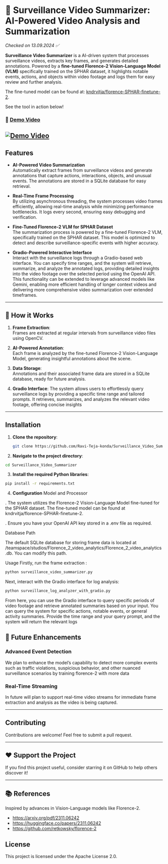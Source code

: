 # 🎥 Surveillance Video Summarizer: AI-Powered Video Analysis and Summarization
*Checked on 13.09.2024 ✅*

**Surveillance Video Summarizer** is a AI-driven system that processes surveillance videos, extracts key frames, and generates detailed annotations. Powered by a **fine-tuned Florence-2 Vision-Language Model (VLM)** specifically trained on the SPHAR dataset, it highlights notable events, actions, and objects within video footage and logs them for easy review and further analysis.

The fine-tuned model can be found at: [kndrvitja/florence-SPHAR-finetune-2](https://huggingface.co/kndrvitja/florence-SPHAR-finetune-2).

See the tool in action below!

### 🎥 [Demo Video](https://youtu.be/37MydYtoo4U)

[![Demo Video](https://img.youtube.com/vi/37MydYtoo4U/sddefault.jpg)](https://youtu.be/37MydYtoo4U)
---

## Features

- **AI-Powered Video Summarization**  
  Automatically extract frames from surveillance videos and generate annotations that capture actions, interactions, objects, and unusual events. The annotations are stored in a SQLite database for easy retrieval.

- **Real-Time Frame Processing**  
  By utilizing asynchronous threading, the system processes video frames efficiently, allowing real-time analysis while minimizing performance bottlenecks. It logs every second, ensuring easy debugging and verification.

- **Fine-Tuned Florence-2 VLM for SPHAR Dataset**  
  The summarization process is powered by a fine-tuned Florence-2 VLM, specifically trained on the SPHAR dataset. This model is optimized to detect and describe surveillance-specific events with higher accuracy.

- **Gradio-Powered Interactive Interface**  
Interact with the surveillance logs through a Gradio-based web interface. You can specify time ranges, and the system will retrieve, summarize, and analyze the annotated logs, providing detailed insights into the video footage over the selected period using the OpenAI API. This functionality can be extended to leverage advanced models like Gemini, enabling more efficient handling of longer context videos and delivering more comprehensive video summarization over extended timeframes.

---

## 📣 How it Works

1. **Frame Extraction**:  
   Frames are extracted at regular intervals from surveillance video files using OpenCV.
   
2. **AI-Powered Annotation**:  
   Each frame is analyzed by the fine-tuned Florence-2 Vision-Language Model, generating insightful annotations about the scene.
   
3. **Data Storage**:  
   Annotations and their associated frame data are stored in a SQLite database, ready for future analysis.
   
4. **Gradio Interface**:
   The system allows users to effortlessly query surveillance logs by providing a specific time range and tailored prompts. It retrieves, summarizes, and analyzes the relevant video footage, offering concise insights

---

## Installation

1. **Clone the repository**:
   ```bash
   git clone https://github.com/Ravi-Teja-konda/Surveillance_Video_Summarizer.git
   ```
2. **Navigate to the project directory**:
  ```bash
  cd Surveillance_Video_Summarizer
  ```
3. **Install the required Python libraries**:
```bash
pip install -r requirements.txt
```
4. **Configuration**
Model and Processor

. The system utilizes the Florence-2 Vision-Language Model fine-tuned for the SPHAR dataset. The fine-tuned model can be found at kndrvitja/florence-SPHAR-finetune-2.

. Ensure you have your OpenAI API key stored in a .env file as required.

Database Path

The default SQLite database for storing frame data is located at /teamspace/studios/Florence_2_video_analytics/Florence_2_video_analytics.db. You can modify this path.

Usage
Firstly, run the frame extraction :

```bash
python surveillance_video_summarizer.py
```
Next, interact with the Gradio interface for log analysis:
```bash
python surveillance_log_analyzer_with_gradio.py
```
From here, you can use the Gradio interface to query specific periods of video footage and retrieve annotated summaries based on your input.
You can query the system for specific actions, notable events, or general activity summaries. Provide the time range and your query prompt, and the system will return the relevant logs

## 🚀 Future Enhancements

### Advanced Event Detection
We plan to enhance the model’s capability to detect more complex events such as traffic violations, suspicious behavior, and other nuanced surveillance scenarios by training florence-2 with more data

### Real-Time Streaming
In future will plan to support real-time video streams for immediate frame extraction and analysis as the video is being captured.

---

## Contributing
Contributions are welcome! Feel free to submit a pull request.

---

## ❤️ Support the Project
If you find this project useful, consider starring it on GitHub to help others discover it!

---

## 📚 References
Inspired by advances in Vision-Language models like Florence-2.

- https://arxiv.org/pdf/2311.06242
- https://huggingface.co/papers/2311.06242
- https://github.com/retkowsky/florence-2


## License
This project is licensed under the Apache License 2.0.


